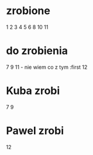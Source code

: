 # zrobione
1
2
3
4
5
6
8
10
11
# do zrobienia
7
9
11 - nie wiem co z tym :first
12

# Kuba zrobi
7
9

# Pawel zrobi
12